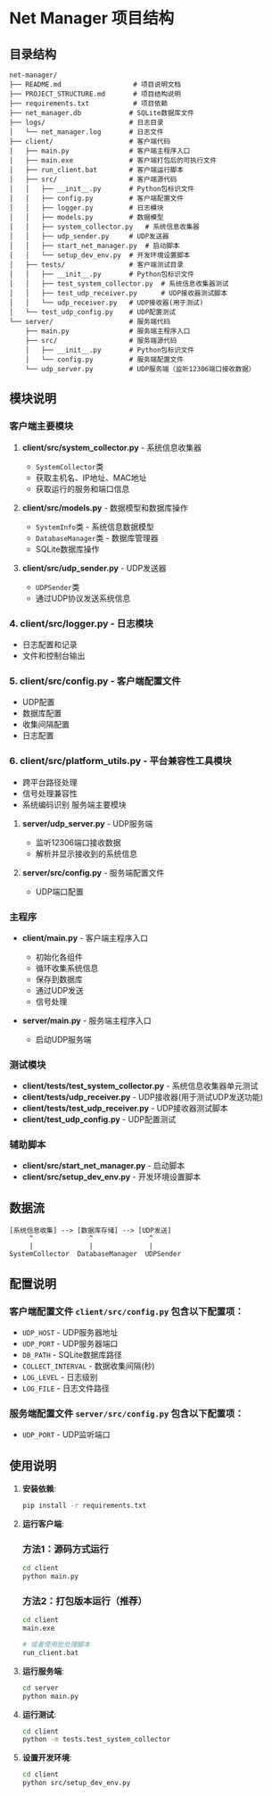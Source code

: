 # Net Manager 项目结构

## 目录结构

```
net-manager/
├── README.md                  # 项目说明文档
├── PROJECT_STRUCTURE.md       # 项目结构说明
├── requirements.txt           # 项目依赖
├── net_manager.db            # SQLite数据库文件
├── logs/                     # 日志目录
│   └── net_manager.log       # 日志文件
├── client/                   # 客户端代码
│   ├── main.py               # 客户端主程序入口
│   ├── main.exe              # 客户端打包后的可执行文件
│   ├── run_client.bat        # 客户端运行脚本
│   ├── src/                  # 客户端源代码
│   │   ├── __init__.py       # Python包标识文件
│   │   ├── config.py         # 客户端配置文件
│   │   ├── logger.py         # 日志模块
│   │   ├── models.py         # 数据模型
│   │   ├── system_collector.py   # 系统信息收集器
│   │   ├── udp_sender.py     # UDP发送器
│   │   ├── start_net_manager.py  # 启动脚本
│   │   └── setup_dev_env.py  # 开发环境设置脚本
│   ├── tests/                # 客户端测试目录
│   │   ├── __init__.py       # Python包标识文件
│   │   ├── test_system_collector.py  # 系统信息收集器测试
│   │   ├── test_udp_receiver.py      # UDP接收器测试脚本
│   │   └── udp_receiver.py   # UDP接收器(用于测试)
│   └── test_udp_config.py    # UDP配置测试
└── server/                   # 服务端代码
    ├── main.py               # 服务端主程序入口
    ├── src/                  # 服务端源代码
    │   ├── __init__.py       # Python包标识文件
    │   └── config.py         # 服务端配置文件
    └── udp_server.py         # UDP服务端（监听12306端口接收数据）
```

## 模块说明

### 客户端主要模块

1. **client/src/system_collector.py** - 系统信息收集器
   - `SystemCollector`类
   - 获取主机名、IP地址、MAC地址
   - 获取运行的服务和端口信息

2. **client/src/models.py** - 数据模型和数据库操作
   - `SystemInfo`类 - 系统信息数据模型
   - `DatabaseManager`类 - 数据库管理器
   - SQLite数据库操作

3. **client/src/udp_sender.py** - UDP发送器
   - `UDPSender`类
   - 通过UDP协议发送系统信息

### 4. **client/src/logger.py** - 日志模块
   - 日志配置和记录
   - 文件和控制台输出

### 5. **client/src/config.py** - 客户端配置文件
   - UDP配置
   - 数据库配置
   - 收集间隔配置
   - 日志配置

### 6. **client/src/platform_utils.py** - 平台兼容性工具模块
   - 跨平台路径处理
   - 信号处理兼容性
   - 系统编码识别 服务端主要模块

1. **server/udp_server.py** - UDP服务端
   - 监听12306端口接收数据
   - 解析并显示接收到的系统信息

2. **server/src/config.py** - 服务端配置文件
   - UDP端口配置

### 主程序

- **client/main.py** - 客户端主程序入口
  - 初始化各组件
  - 循环收集系统信息
  - 保存到数据库
  - 通过UDP发送
  - 信号处理

- **server/main.py** - 服务端主程序入口
  - 启动UDP服务端

### 测试模块

- **client/tests/test_system_collector.py** - 系统信息收集器单元测试
- **client/tests/udp_receiver.py** - UDP接收器(用于测试UDP发送功能)
- **client/tests/test_udp_receiver.py** - UDP接收器测试脚本
- **client/test_udp_config.py** - UDP配置测试

### 辅助脚本

- **client/src/start_net_manager.py** - 启动脚本
- **client/src/setup_dev_env.py** - 开发环境设置脚本

## 数据流

```
[系统信息收集] --> [数据库存储] --> [UDP发送]
     ^              ^              ^
     |              |              |
SystemCollector  DatabaseManager  UDPSender
```

## 配置说明

### 客户端配置文件 `client/src/config.py` 包含以下配置项：

- `UDP_HOST` - UDP服务器地址
- `UDP_PORT` - UDP服务器端口
- `DB_PATH` - SQLite数据库路径
- `COLLECT_INTERVAL` - 数据收集间隔(秒)
- `LOG_LEVEL` - 日志级别
- `LOG_FILE` - 日志文件路径

### 服务端配置文件 `server/src/config.py` 包含以下配置项：

- `UDP_PORT` - UDP监听端口

## 使用说明

1. **安装依赖**:
   ```bash
   pip install -r requirements.txt
   ```

2. **运行客户端**:
   
   ### 方法1：源码方式运行
   ```bash
   cd client
   python main.py
   ```
   
   ### 方法2：打包版本运行（推荐）
   ```bash
   cd client
   main.exe
   
   # 或者使用批处理脚本
   run_client.bat
   ```

3. **运行服务端**:
   ```bash
   cd server
   python main.py
   ```

4. **运行测试**:
   ```bash
   cd client
   python -m tests.test_system_collector
   ```

5. **设置开发环境**:
   ```bash
   cd client
   python src/setup_dev_env.py
   ```